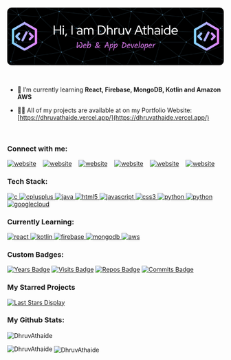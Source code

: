 ![Header](https://github.com/DhruvAthaide/DhruvAthaide/blob/f15e699c5446ee12903569565c9a1c9781744e2c/GithubHeader.png)

<br>

- 🌱 I’m currently learning **React, Firebase, MongoDB, Kotlin and Amazon AWS**

- 👨‍💻 All of my projects are available at on my Portfolio Website:  [https://dhruvathaide.vercel.app/](https://dhruvathaide.vercel.app/)
<br>


### Connect with me:

[![website](https://img.shields.io/badge/LinkedIn-0077B5?style=for-the-badge&logo=linkedin&logoColor=white)](https://www.linkedin.com/in/dhruvathaide/)
&nbsp;&nbsp;
[![website](https://img.shields.io/badge/Instagram-E4405F?style=for-the-badge&logo=instagram&logoColor=white)](https://www.instagram.com/dhruv_athaide/?hl=en)
&nbsp;&nbsp;
[![website](https://img.shields.io/badge/YouTube-FF0000?style=for-the-badge&logo=youtube&logoColor=white)](https://www.youtube.com/channel/UC-lcp7FoBrTefpw2q9qpQrg)
&nbsp;&nbsp;
[![website](https://img.shields.io/badge/Twitter-1DA1F2?style=for-the-badge&logo=twitter&logoColor=white)](https://twitter.com/Dhruv_Athaide)
&nbsp;&nbsp;
[![website](https://img.shields.io/badge/Kaggle-20BEFF?style=for-the-badge&logo=Kaggle&logoColor=white)](https://www.kaggle.com/dhruvathaide)
&nbsp;&nbsp;
[![website](https://img.shields.io/badge/Stack_Overflow-FE7A16?style=for-the-badge&logo=stack-overflow&logoColor=white)](https://stackoverflow.com/users/21164766/dhruv-athaide)
&nbsp;&nbsp;


### Tech Stack:

<p  align="left"> 
  <a  href="https://www.w3schools.com/c/"  target="_blank"  rel="noopener noreferrer">  <img src="https://cdn.jsdelivr.net/gh/devicons/devicon/icons/c/c-original.svg"  alt="c"  width="40"  height="40"/>  </a>  
  <a  href="https://www.w3schools.com/cpp/"  target="_blank"  rel="noopener noreferrer"> <img src="https://cdn.jsdelivr.net/gh/devicons/devicon/icons/cplusplus/cplusplus-original.svg"  alt="cplusplus"  width="40"  height="40"/>  </a>   
  <a  href="https://www.java.com"  target="_blank"  rel="noopener noreferrer">  <img src="https://cdn.jsdelivr.net/gh/devicons/devicon/icons/java/java-original.svg"  alt="java"  width="40"  height="40"/>  </a>  
  <a  href="https://www.w3schools.com/html/"  target="_blank"  rel="noopener noreferrer">  <img src="https://cdn.jsdelivr.net/gh/devicons/devicon/icons/html5/html5-original.svg"  alt="html5"  width="40"  height="40"/> </a>  
  <a  href="https://developer.mozilla.org/en-US/docs/Web/JavaScript"  target="_blank"  rel="noopener noreferrer">  <img src="https://cdn.jsdelivr.net/gh/devicons/devicon/icons/javascript/javascript-original.svg"  alt="javascript"  width="40"  height="40"/>  </a>  
  <a  href="https://www.w3schools.com/css/"  target="_blank"  rel="noopener noreferrer">  <img src="https://cdn.jsdelivr.net/gh/devicons/devicon/icons/css3/css3-original.svg"  alt="css3"  width="40"  height="40"/>  </a>  
  <a  href="https://www.python.org"  target="_blank"  rel="noopener noreferrer">  <img src="https://cdn.jsdelivr.net/gh/devicons/devicon/icons/python/python-original.svg"  alt="python"  width="40"  height="40"/>  </a> 
  <a  href="https://nodejs.org/en/"  target="_blank"  rel="noopener noreferrer">  <img src="https://cdn.jsdelivr.net/gh/devicons/devicon/icons/nodejs/nodejs-original.svg" alt="python"  width="40"  height="40"/>  </a>    
  <a  href="https://cloud.google.com/"  target="_blank"  rel="noopener noreferrer">  <img src="https://cdn.jsdelivr.net/gh/devicons/devicon/icons/googlecloud/googlecloud-original.svg" alt="googlecloud"  width="40"  height="40"/>  </a></p>


### Currently Learning:
<p align="left"> 
  <a href="https://reactjs.org/" target="_blank" rel="noreferrer"> <img src="https://cdn.jsdelivr.net/gh/devicons/devicon/icons/react/react-original.svg" alt="react" width="40" height="40"/> </a>
  <a href="https://kotlinlang.org/" target="_blank" rel="noreferrer"> <img src="https://cdn.jsdelivr.net/gh/devicons/devicon/icons/kotlin/kotlin-original.svg" alt="kotlin" width="40" height="40"/> </a>
  <a href="https://firebase.google.com/" target="_blank" rel="noreferrer"> <img src="https://cdn.jsdelivr.net/gh/devicons/devicon/icons/firebase/firebase-plain.svg" alt="firebase" width="40" height="40"/> </a>
  <a href="https://www.mongodb.com/" target="_blank" rel="noreferrer"> <img src="https://cdn.jsdelivr.net/gh/devicons/devicon/icons/mongodb/mongodb-original.svg" alt="mongodb" width="40" height="40"/> </a> 
  <a href="https://aws.amazon.com" target="_blank" rel="noreferrer"> <img src="https://cdn.jsdelivr.net/gh/devicons/devicon/icons/amazonwebservices/amazonwebservices-original.svg" alt="aws" width="40" height="40"/> </a>
</p>


### Custom Badges:
[![Years Badge](https://badges.pufler.dev/years/DhruvAthaide)](https://badges.pufler.dev)
[![Visits Badge](https://badges.pufler.dev/visits/DhruvAthaide/badge-it)](https://badges.pufler.dev)
[![Repos Badge](https://badges.pufler.dev/repos/DhruvAthaide)](https://badges.pufler.dev)
[![Commits Badge](https://badges.pufler.dev/commits/monthly/DhruvAthaide)](https://badges.pufler.dev)


### My Starred Projects

[![Last Stars Display](https://badges.pufler.dev/last-stars/DhruvAthaide?count=6&padding=15&perRow=2)](https://badges.pufler.dev)

### My Github Stats:
<p><img align="center" src="https://github-readme-streak-stats.herokuapp.com/?user=DhruvAthaide&theme=transparent" alt="DhruvAthaide" /></p>
<p><img align="left" src="https://github-readme-stats.vercel.app/api/top-langs?username=DhruvAthaide&show_icons=true&locale=en&layout=compact&theme=transparent" alt="DhruvAthaide" /></p>
<p>&nbsp;<img align="center" src="https://github-readme-stats.vercel.app/api?username=DhruvAthaide&show_icons=true&locale=en&theme=transparent" alt="DhruvAthaide" /></p>
</p>
